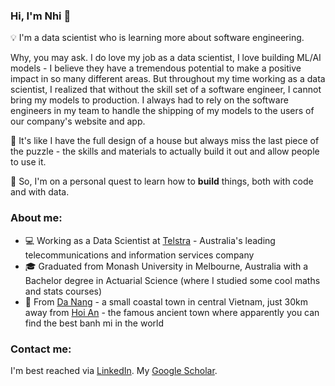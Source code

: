 ### Hi, I'm Nhi 👋 

💡 I'm a data scientist who is learning more about software engineering.

Why, you may ask. I do love my job as a data scientist, I love building ML/AI models - I believe they have a tremendous potential to make a positive impact in so many different areas. But throughout my time working as a data scientist, I realized that without the skill set of a software engineer, I cannot bring my models to production. I always had to rely on the software engineers in my team to handle the shipping of my models to the users of our company's website and app. 

🧩 It's like I have the full design of a house but always miss the last piece of the puzzle - the skills and materials to actually build it out and allow people to use it.

🌱 So, I'm on a personal quest to learn how to **build** things, both with code and with data.

### About me:

* 💻 Working as a Data Scientist at [Telstra](https://en.wikipedia.org/wiki/Telstra) - Australia's leading telecommunications and information services company 
* 🎓 Graduated from Monash University in Melbourne, Australia with a Bachelor degree in Actuarial Science (where I studied some cool maths and stats courses)
* 🏡 From [Da Nang](https://en.wikipedia.org/wiki/Da_Nang) - a small coastal town in central Vietnam, just 30km away from [Hoi An](https://en.wikipedia.org/wiki/H%E1%BB%99i_An) - the famous ancient town where apparently you can find the best banh mi in the world

### Contact me:

I'm best reached via [LinkedIn](https://www.linkedin.com/in/nhi-hl-le/). 
My [Google Scholar](https://scholar.google.com.au/citations?view_op=list_works&hl=en&user=LAEGv2AAAAAJ&gmla=AJsN-F7kdDMNSnd0T-HEolR7JOWh8cISHx6F5pBcx2KjXm7M36mUD-ZvMBjIZyUfl44klkDbvNxIwx1w8ICc-lPi1r5eIF74XVP13P0PAWbH4iVGLFpPlG1R6STq8rxhxqCw0_JyIUpl).
